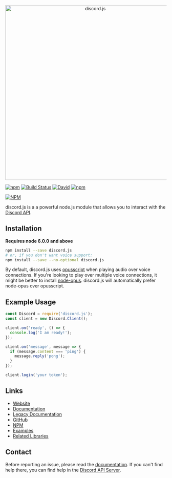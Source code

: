 <p align="center">
  <a href="https://hydrabolt.github.io/discord.js">
    <img alt="discord.js" src="http://i.imgur.com/sPOLh9y.png" width="546"><br />
  </a>
</p>

[![npm](https://img.shields.io/npm/v/discord.js.svg?maxAge=2592000)](https://www.npmjs.com/package/discord.js)
[![Build Status](https://travis-ci.org/hydrabolt/discord.js.svg)](https://travis-ci.org/hydrabolt/discord.js)
[![David](https://img.shields.io/david/hydrabolt/discord.js.svg?maxAge=2592000)](https://david-dm.org/hydrabolt/discord.js)
[![npm](https://img.shields.io/npm/dt/discord.js.svg?maxAge=2592000)](https://www.npmjs.com/package/discord.js)

[![NPM](https://nodei.co/npm/discord.js.png?downloads=true&stars=true)](https://nodei.co/npm/discord.js/)

discord.js is a a powerful node.js module that allows you to interact with the [Discord API](https://discordapp.com/developers/docs/intro).

## Installation
**Requires node 6.0.0 and above**
```bash
npm install --save discord.js
# or, if you don't want voice support:
npm install --save --no-optional discord.js
```

By default, discord.js uses [opusscript](https://www.npmjs.com/package/opusscript) when playing audio over voice connections. If you're looking to play over multiple voice connections, it might be better to install [node-opus](https://www.npmjs.com/package/node-opus). discord.js will automatically prefer node-opus over opusscript.

## Example Usage
```js
const Discord = require('discord.js');
const client = new Discord.Client();

client.on('ready', () => {
  console.log('I am ready!');
});

client.on('message', message => {
  if (message.content === 'ping') {
    message.reply('pong');
  }
});

client.login('your token');
```

## Links
* [Website](http://hydrabolt.github.io/discord.js/)
* [Documentation](http://hydrabolt.github.io/discord.js/#!/docs/tag/master)
* [Legacy Documentation](http://discordjs.readthedocs.io/en/8.1.0/docs_client.html)
* [GitHub](https://github.com/hydrabolt/discord.js)
* [NPM](https://www.npmjs.com/package/discord.js)
* [Examples](https://github.com/hydrabolt/discord.js/tree/master/docs/custom/examples)
* [Related Libraries](https://discordapi.com/unofficial/libs.html)

## Contact
Before reporting an issue, please read the [documentation](http://hydrabolt.github.io/discord.js/#!/docs/tag/master). If you can't find help there, you can find help in the [Discord API Server](https://discord.gg/rV4BwdK).

